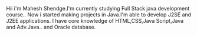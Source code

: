 Hii i'm Mahesh Shendge.I'm currently studying Full Stack java development course..
Now i started making projects in Java.I'm able to develop J2SE and J2EE applications.
I have core knowledge of HTML,CSS,Java Script,Java and Adv.Java..
and Oracle database.


